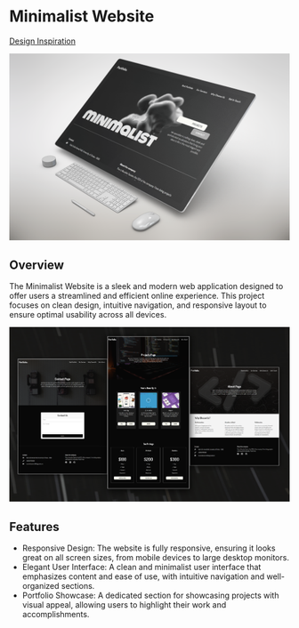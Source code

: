<h1>Minimalist Website</h1>
<a href="https://dribbble.com/shots/23852527-3M-3D-Designer-Portfolio-Landing-Page-Website?utm_source=Clipboard_Shot&utm_campaign=Adhiari_is&utm_content=3M%20-%203D%20Designer%20Portfolio%20Landing%20Page%20Website&utm_medium=Social_Share&utm_source=Clipboard_Shot&utm_campaign=Adhiari_is&utm_content=3M%20-%203D%20Designer%20Portfolio%20Landing%20Page%20Website&utm_medium=Social_Share">Design Inspiration</a>

<p align="center">
  <img src="https://github.com/NoushinTasnim/Minimalist-Website/blob/main/src/ss/OJK92B1.png" alt="App Screenshot" width="1000" />
</p>
<h2>Overview</h2>
<p>The Minimalist Website is a sleek and modern web application designed to offer users a streamlined and efficient online experience. This project focuses on clean design, intuitive navigation, and responsive layout to ensure optimal usability across all devices.</p>
<p align="center">
  <img src="https://github.com/NoushinTasnim/Minimalist-Website/blob/main/src/ss/Artboard%201.png" alt="App Screenshot" width="1000" />
</p>
<h2>Features</h2>
<ul>
        <li>Responsive Design: The website is fully responsive, ensuring it looks great on all screen sizes, from mobile devices to large desktop monitors.</li>
        <li>Elegant User Interface: A clean and minimalist user interface that emphasizes content and ease of use, with intuitive navigation and well-organized sections.</li>
        <li>Portfolio Showcase: A dedicated section for showcasing projects with visual appeal, allowing users to highlight their work and accomplishments.</li>
 </ul>
